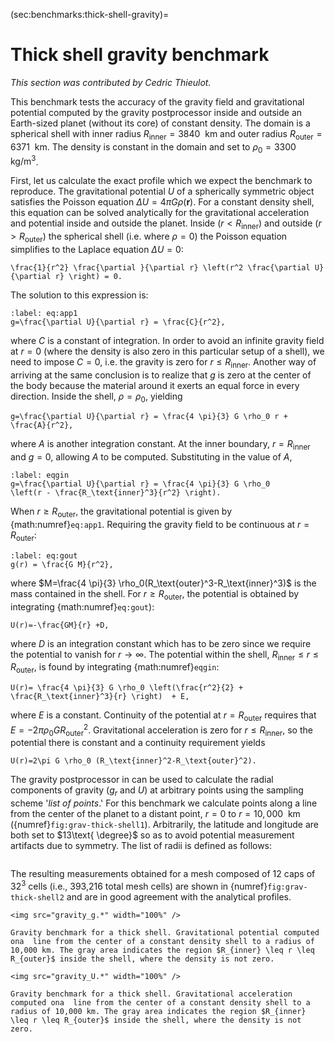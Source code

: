 (sec:benchmarks:thick-shell-gravity)=
# Thick shell gravity benchmark

*This section was contributed by Cedric Thieulot.*

This benchmark tests the accuracy of the gravity field and gravitational
potential computed by the gravity postprocessor inside and outside an
Earth-sized planet (without its core) of constant density. The domain is a
spherical shell with inner radius $R_\text{inner}=3840~\text{ km}$ and
outer radius $R_\text{outer}=6371~\text{ km}$. The density is constant
in the domain and set to $\rho_0=3300~\text{ kg}/\text{m}^3$.

First, let us calculate the exact profile which we expect the benchmark to
reproduce. The gravitational potential $U$ of a spherically symmetric object
satisfies the Poisson equation $\Delta U = 4\pi G \rho(\mathbf r)$. For a
constant density shell, this equation can be solved analytically for the
gravitational acceleration and potential inside and outside the planet. Inside
($r<R_\text{inner}$) and outside ($r>R_\text{outer}$) the
spherical shell (i.e. where $\rho=0$) the Poisson equation simplifies to the
Laplace equation $\Delta U=0$:
```{math}
\frac{1}{r^2} \frac{\partial }{\partial r} \left(r^2 \frac{\partial U}{\partial r} \right) = 0.
```
The solution to this expression is:
```{math}
:label: eq:app1
g=\frac{\partial U}{\partial r} = \frac{C}{r^2},
```
where $C$
is a constant of integration. In order to avoid an infinite gravity field at
$r=0$ (where the density is also zero in this particular setup of a shell), we
need to impose $C=0$, i.e. the gravity is zero for
$r\leq R_\text{inner}$. Another way of arriving at the same conclusion
is to realize that $g$ is zero at the center of the body because the material
around it exerts an equal force in every direction. Inside the shell,
$\rho=\rho_0$, yielding
```{math}
g=\frac{\partial U}{\partial r} = \frac{4 \pi}{3} G \rho_0 r + \frac{A}{r^2},
```
where $A$ is another integration constant. At the inner boundary,
$r=R_\text{inner}$ and $g=0$, allowing $A$ to be computed.
Substituting in the value of $A$,
```{math}
:label: eqgin
g=\frac{\partial U}{\partial r} = \frac{4 \pi}{3} G \rho_0
\left(r - \frac{R_\text{inner}^3}{r^2} \right).
```
When
$r\geq R_\text{outer}$, the gravitational potential is given by {math:numref}`eq:app1`.
Requiring the gravity field to be continuous at
$r=R_\text{outer}$:
```{math}
:label: eq:gout
g(r) = \frac{G M}{r^2},
```
where $M=\frac{4 \pi}{3} \rho_0(R_\text{outer}^3-R_\text{inner}^3)$
is the mass contained in the shell. For $r\ge R_\text{outer}$, the
potential is obtained by integrating {math:numref}`eq:gout`):
```{math}
U(r)=-\frac{GM}{r} +D,
```
where $D$ is an integration constant which has to
be zero since we require the potential to vanish for $r\rightarrow \infty$.
The potential within the shell,
$R_\text{inner}\leq r \leq R_\text{outer}$, is found by
integrating {math:numref}`eqgin`:
```{math}
U(r)= \frac{4 \pi}{3} G \rho_0 \left(\frac{r^2}{2} + \frac{R_\text{inner}^3}{r} \right)  + E,
```
where $E$ is a constant. Continuity of the potential at
$r=R_\text{outer}$ requires that
$E=-2\pi\rho_0 G R_\text{outer}^2$. Gravitational acceleration is zero
for $r\leq R_\text{inner}$, so the potential there is constant and a
continuity requirement yields
```{math}
U(r)=2\pi G \rho_0 (R_\text{inner}^2-R_\text{outer}^2).
```

The gravity postprocessor in can be used to calculate the radial components of
gravity ($g_r$ and $U$) at arbitrary points using the sampling scheme
'*list of points*.' For this benchmark we calculate points along a
line from the center of the planet to a distant point, $r=0$ to
$r=10,000~\text{ km}$ ({numref}`fig:grav-thick-shell1`). Arbitrarily, the latitude and longitude
are both set to $13\text{ \degree}$ so as to avoid potential measurement
artifacts due to symmetry. The list of radii is defined as follows:

```{literalinclude} thick_shell.prm
```

The resulting measurements obtained for a mesh composed of 12 caps of $32^3$
cells (i.e., 393,216 total mesh cells) are shown in {numref}`fig:grav-thick-shell2` and are
in good agreement with the analytical profiles.


```{figure-md} fig:grav-thick-shell1
<img src="gravity_g.*" width="100%" />

Gravity benchmark for a thick shell. Gravitational potential computed ona  line from the center of a constant density shell to a radius of 10,000 km. The gray area indicates the region $R_{inner} \leq r \leq R_{outer}$ inside the shell, where the density is not zero.
```

```{figure-md} fig:grav-thick-shell2
<img src="gravity_U.*" width="100%" />

Gravity benchmark for a thick shell. Gravitational acceleration computed ona  line from the center of a constant density shell to a radius of 10,000 km. The gray area indicates the region $R_{inner} \leq r \leq R_{outer}$ inside the shell, where the density is not zero.
```
